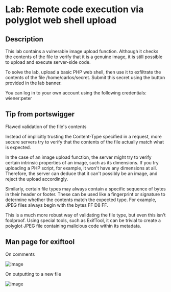 # Lab: Remote code execution via polyglot web shell upload

## Description

 This lab contains a vulnerable image upload function. Although it checks the contents of the file to verify that it is a genuine image, it is still possible to upload and execute server-side code.

To solve the lab, upload a basic PHP web shell, then use it to exfiltrate the contents of the file /home/carlos/secret. Submit this secret using the button provided in the lab banner.

You can log in to your own account using the following credentials: wiener:peter 

## Tip from portswigger

Flawed validation of the file's contents

Instead of implicitly trusting the Content-Type specified in a request, more secure servers try to verify that the contents of the file actually match what is expected.

In the case of an image upload function, the server might try to verify certain intrinsic properties of an image, such as its dimensions. If you try uploading a PHP script, for example, it won't have any dimensions at all. Therefore, the server can deduce that it can't possibly be an image, and reject the upload accordingly.

Similarly, certain file types may always contain a specific sequence of bytes in their header or footer. These can be used like a fingerprint or signature to determine whether the contents match the expected type. For example, JPEG files always begin with the bytes FF D8 FF.

This is a much more robust way of validating the file type, but even this isn't foolproof. Using special tools, such as ExifTool, it can be trivial to create a polyglot JPEG file containing malicious code within its metadata. 

## Man page for exiftool

On comments

![image](https://user-images.githubusercontent.com/83407557/171235222-c13c726f-73e0-4fde-a934-6ac54e016285.png)

On outputting to a new file

![image](https://user-images.githubusercontent.com/83407557/171235390-3415000e-5037-491e-8608-3ee7c7e6d07d.png)

